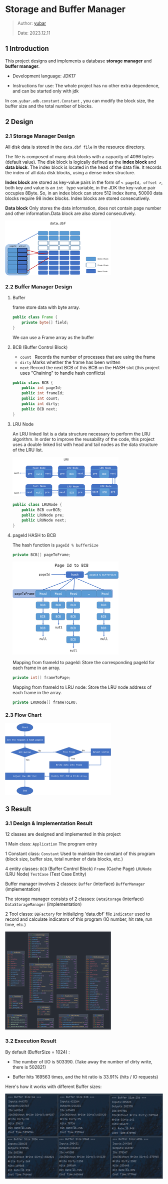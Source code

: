# Storage and Buffer Manager

> Author: [yubar](https://github.com/Yu-Bar) 
>
> Date: 2023.12.11

## 1 Introduction

This project designs and implements a database **storage manager** and **buffer manager**.

- Development language: JDK17

- Instructions for use: The whole project has no other extra dependence, and can be started only with jdk

In `com.yubar.adb.constant.Constant` , you can modify the block size, the buffer size and the total number of blocks.



## 2 Design

### 2.1 Storage Manager Design

All disk data is stored in the `data.dbf file`  in the resource directory.

The file is composed of many disk blocks with a capacity of 4096 bytes (default value). The disk block is logically defined as the **index block** and **data block**. The index block is located in the head of the data file. It records the index of all data disk blocks, using a dense index structure.

**Index block** are stored as key-value pairs in the form of  `< pageId, offset >`, both key and value is an  `int ` type variable, in the JDK the key-value pair occupies 8Byte. So, in an index block can store 512 index items, 50000 data blocks require 98 index blocks. Index blocks are stored consecutively.

**Data block** Only stores the data information, does not contain page number and other information.Data block are also stored consecutively.

<img src="doc/img/dbf.png" alt="dbf" style="zoom:33%;" />



### 2.2 Buffer Manager Design

1. Buffer

   frame store data with byte array.

   ```java
   public class Frame {
       private byte[] field;
   }
   ```

   We can use a Frame array as the buffer

2. BCB (Buffer Control Block)

   - `count ` Records the number of processes that are using the frame
   - `dirty` Marks whether the frame has been written
   - `next` Record the next BCB of this BCB on the HASH slot (this project uses "Chaining" to handle hash conflicts)

   ```java
   public class BCB {
       public int pageId;
       public int frameId;
       public int count;
       public int dirty;
       public BCB next;
   }
   ```

3. LRU Node

   An LRU linked list is a data structure necessary to perform the LRU algorithm. In order to improve the reusability of the code, this project uses a double linked list with head and tail nodes as the data structure of the LRU list.

   <img src="doc/img/LRU.png" alt="dbf" style="zoom:33%;" />

   ```java
   public class LRUNode {
       public BCB curBCB;
       public LRUNode pre;
       public LRUNode next;
   }
   ```

4. pageId HASH to BCB

   The hash function is `pageId % bufferSize`

   ```java
   private BCB[] pageToFrame;
   ```

   <img src="doc/img/pageIdToBCB.png" alt="dbf" style="zoom:33%;" />

   Mapping from frameId to pageId: Store the corresponding pageId for each frame in an array.

   ```java
   private int[] frameToPage;
   ```

   Mapping from frameId to LRU node: Store the LRU node address of each frame in the array.

   ```java
   private LRUNode[] frameToLRU;
   ```

### 2.3 Flow Chart

<img src="doc/img/flow_diagram.png" alt="dbf" style="zoom:33%;" />



## 3 Result

### 3.1 Design & Implementation Result

12 classes are designed and implemented in this project

1 Main class: `Application` The program entry

1 Constant class: `Constant`  Used to maintain the constant of this program (block size, buffer size, total number of data blocks, etc.)

4 entity classes: `BCB` (Buffer Control Block)	`Frame` (Cache Page)	 `LRUNode` (LRU Node)	 `TestCase` (Test Case Entity)

Buffer manager involves 2 classes: `Buffer` (interface) 	 `BufferManager` (implementation)

The storage manager consists of 2 classes: `DataStorage` (interface)	 `DataStorageManager` (implementation)

2 Tool classs: `DBFactory` for initializing 'data.dbf' file	 `Indicator` used to record and calculate indicators of this program (IO number, hit rate, run time, etc.)

<img src="doc/img/class_diagram.png" alt="dbf" style="zoom:33%;" />

### 3.2 Execution Result

By default (BufferSize = 1024) :

- The number of I/O is 503390. (Take away the number of dirty write, there is 502821)

- Buffer hits 169563 times, and the hit ratio is 33.91% (hits / IO requests)

Here's how it works with different Buffer sizes:

<img src="doc/img/result.png" alt="dbf" style="zoom:80%;" />